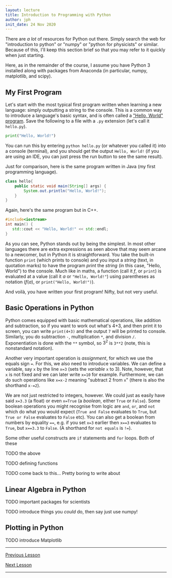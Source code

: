 ```yaml
---
layout: lecture
title: Introduction to Programming with Python
author: jph
init_date: 24 Nov 2020
---
```


There are _a lot_ of resources for Python out there. Simply search the web for "introduction to python" or "numpy" or "python for physicists" or similar. Because of this, I'll keep this section brief so that you may refer to it quickly when just starting. 

Here, as in the remainder of the course, I assume you have Python 3 installed along with packages from Anaconda (in particular, numpy, matplotlib, and scipy).

## My First Program

Let's start with the most typical first program written when learning a new language: simply outputting a string to the console. This is a common way to introduce a language's basic syntax, and is often called a ["Hello, World" program](https://en.wikipedia.org/wiki/%22Hello,_World!%22_program). Save the following to a file with a `.py` extension (let's call it `hello.py`). 
```python 
print("Hello, World!")
```
You can run this by entering `python hello.py` (or whatever you called it) into a console (terminal), and you should get the output `Hello, World!` (if you are using an IDE, you can just press the run button to see the same result). 

Just for comparison, here is the same program written in Java (my first programming language). 

```java 
class hello{
    public static void main(String[] args) {
        System.out.println("Hello, World!"); 
    }
}
``` 

Again, here's the same program but in C++. 

```cpp
#include<iostream>
int main() {
   std::cout << "Hello, World!" << std::endl;
}
```

As you can see, Python stands out by being the simplest. In most other languages there are extra expressions as seen above that may seem arcane to a newcomer, but in Python it is straightforward. You take the built-in function `print` (which prints to console) and you input a _string_ (text, in quotation marks) to have the program _print_ the _string_ (in this case, "Hello, World") to the console. Much like in maths, a function (call it $f$, or `print`) is evaluated at a value (call it $a$ or `"Hello, World!"`) using parentheses as notation ($f(a)$, or `print("Hello, World!")`). 

And voilà, you have written your first program! Nifty, but not very useful. 

## Basic Operations in Python 

Python comes equipped with basic mathematical operations, like addition and subtraction, so if you want to work out what's 4+3, and then print it to screen, you can write `print(4+3)` and the output `7` will be printed to console. Similarly, you do subtraction `-`, multiplication `*`, and division `/`. Exponentiation is done with the `**` symbol, so $3^2$ is `3**2` (note, this is nonstandard notation). 

Another very important operation is _assignment_, for which we use the equals sign `=`. For this, we also need to introduce variables. We can define a variable, say `x` by the line `x=3` (sets the _variable_ `x` to 3). Note, however, that `x` is not fixed and we can later write `x=10` for example. Furthermore, we can do such operations like `x=x-2` meaning "subtract 2 from `x`" (there is also the shorthand `x-=2`). 

We are not just restricted to integers, however. We could just as easily have said `x=3.3` (a float) or even `x=True` (a _boolean_, either `True` or `False`). Some boolean operations you might recognise from logic are `and`, `or`, and `not` which do what you would expect (`True and False` evaluates to `True`, but `True or False` evaluates to `False` etc). You can also get a boolean from numbers by equality `==`, e.g. if you set `x=3` earlier then `x==3` evaluates to `True`, but `x==3.3` to `False`. (A shorthand for `not equals` is `!=`). 

Some other useful constructs are `if` statements and `for` loops. Both of these 

TODO the above 

TODO defining functions

TODO come back to this... Pretty boring to write about

## Linear Algebra in Python 

TODO important packages for scientists

TODO introduce things you _could_ do, then say just use numpy!

## Plotting in Python 

TODO introduce Matplotlib

<hr>

[Previous Lesson](intro)

[Next Lesson](sec1_2)

<hr> 
